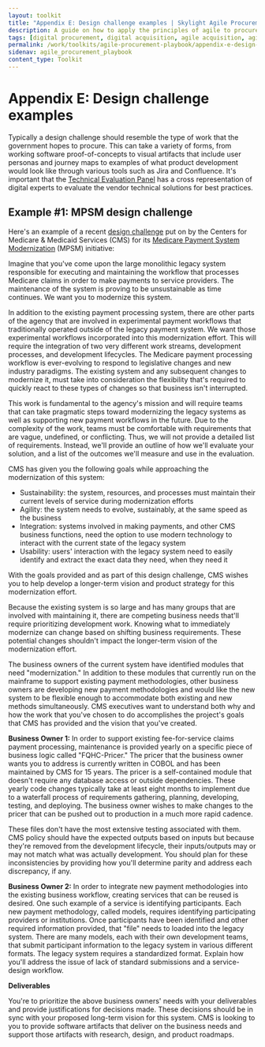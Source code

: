 ```yaml
---
layout: toolkit
title: "Appendix E: Design challenge examples | Skylight Agile Procurement Playbook"
description: A guide on how to apply the principles of agile to procurement.
tags: [digital procurement, digital acquisition, agile acquisition, agile procurement, guide]
permalink: /work/toolkits/agile-procurement-playbook/appendix-e-design-challenge-examples/
sidenav: agile_procurement_playbook
content_type: Toolkit
---
```


# Appendix E: Design challenge examples

Typically a design challenge should resemble the type of work that the government hopes to procure. This can take a variety of forms, from working software proof-of-concepts to visual artifacts that include user personas and journey maps to examples of what product development would look like through various tools such as Jira and Confluence. It's important that the [Technical Evaluation Panel](../phases-of-an-agile-procurement#technical-evaluation-panel-tep) has a cross representation of digital experts to evaluate the vendor technical solutions for best practices.

## Example #1: MPSM design challenge

Here's an example of a recent [design challenge](https://fcw.com/blogs/lectern/2019/07/kelman-non-traditional-contractors.aspx) put on by the Centers for Medicare & Medicaid Services (CMS) for its [Medicare Payment System Modernization](https://usds.gov/projects/medicare-payment-program) (MPSM) initiative:

Imagine that you've come upon the large monolithic legacy system responsible for executing and maintaining the workflow that processes Medicare claims in order to make payments to service providers. The maintenance of the system is proving to be unsustainable as time continues. We want you to modernize this system.

In addition to the existing payment processing system, there are other parts of the agency that are involved in experimental payment workflows that traditionally operated outside of the legacy payment system. We want those experimental workflows incorporated into this modernization effort. This will require the integration of two very different work streams, development processes, and development lifecycles. The Medicare payment processing workflow is ever-evolving to respond to legislative changes and new industry paradigms. The existing system and any subsequent changes to modernize it, must take into consideration the flexibility that's required to quickly react to these types of changes so that business isn't interrupted.

This work is fundamental to the agency's mission and will require teams that can take pragmatic steps toward modernizing the legacy systems as well as supporting new payment workflows in the future. Due to the complexity of the work, teams must be comfortable with requirements that are vague, undefined, or conflicting. Thus, we will not provide a detailed list of requirements. Instead, we'll provide an outline of how we'll evaluate your solution, and a list of the outcomes we'll measure and use in the evaluation.

CMS has given you the following goals while approaching the modernization of this system:

- Sustainability: the system, resources, and processes must maintain their current levels of service during modernization efforts
- Agility: the system needs to evolve, sustainably, at the same speed as the business
- Integration: systems involved in making payments, and other CMS business functions, need the option to use modern technology to interact with the current state of the legacy system
- Usability: users' interaction with the legacy system need to easily identify and extract the exact data they need, when they need it

With the goals provided and as part of this design challenge, CMS wishes you to help develop a longer-term vision and product strategy for this modernization effort.

Because the existing system is so large and has many groups that are involved with maintaining it, there are competing business needs that'll require prioritizing development work. Knowing what to immediately modernize can change based on shifting business requirements. These potential changes shouldn't impact the longer-term vision of the modernization effort.

The business owners of the current system have identified modules that need "modernization." In addition to these modules that currently run on the mainframe to support existing payment methodologies, other business owners are developing new payment methodologies and would like the new system to be flexible enough to accommodate both existing and new methods simultaneously. CMS executives want to understand both why and how the work that you've chosen to do accomplishes the project's goals that CMS has provided and the vision that you've created.

**Business Owner 1:** In order to support existing fee-for-service claims payment processing, maintenance is provided yearly on a specific piece of business logic called "FQHC-Pricer." The pricer that the business owner wants you to address is currently written in COBOL and has been maintained by CMS for 15 years. The pricer is a self-contained module that doesn't require any database access or outside dependencies. These yearly code changes typically take at least eight months to implement due to a waterfall process of requirements gathering, planning, developing, testing, and deploying. The business owner wishes to make changes to the pricer that can be pushed out to production in a much more rapid cadence.

These files don't have the most extensive testing associated with them. CMS policy should have the expected outputs based on inputs but because they're removed from the development lifecycle, their inputs/outputs may or may not match what was actually development. You should plan for these inconsistencies by providing how you'll determine parity and address each discrepancy, if any.

**Business Owner 2:** In order to integrate new payment methodologies into the existing business workflow, creating services that can be reused is desired. One such example of a service is identifying participants. Each new payment methodology, called models, requires identifying participating providers or institutions. Once participants have been identified and other required information provided, that "file" needs to loaded into the legacy system. There are many models, each with their own development teams, that submit participant information to the legacy system in various different formats. The legacy system requires a standardized format. Explain how you'll address the issue of lack of standard submissions and a service-design workflow.

**Deliverables**

You're to prioritize the above business owners' needs with your deliverables and provide justifications for decisions made. These decisions should be in sync with your proposed long-term vision for this system. CMS is looking to you to provide software artifacts that deliver on the business needs and support those artifacts with research, design, and product roadmaps.
